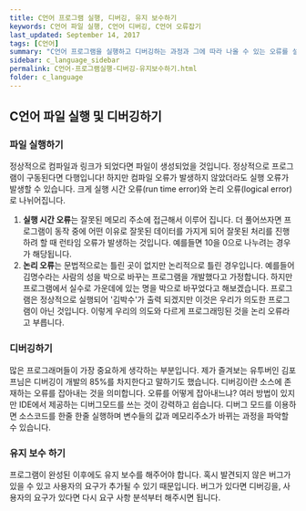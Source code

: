 ```yaml
---
title: C언어 프로그램 실행, 디버깅, 유지 보수하기
keywords: C언어 파일 실행, C언어 디버깅, C언어 오류잡기
last_updated: September 14, 2017
tags: [C언어]
summary: "C언어 프로그램을 실행하고 디버깅하는 과정과 그에 따라 나올 수 있는 오류를 설명합니다."
sidebar: c_language_sidebar
permalink: C언어-프로그램실행-디버깅-유지보수하기.html
folder: c_language
---
```


## C언어 파일 실행 및 디버깅하기

### 파일 실행하기

정상적으로 컴파일과 링크가 되었다면 파일이 생성되었을 것입니다. 정상적으로 프로그램이 구동된다면 다행입니다! 하지만 컴파일 오류가 발생하지 않았더라도 실행 오류가 발생할 수 있습니다. 크게 실행 시간 오류(run time error)와 논리 오류(logical error)로 나뉘어집니다.  
1. **실행 시간 오류**는 잘못된 메모리 주소에 접근해서 이루어 집니다. 더 풀어쓰자면 프로그램이 동작 중에 어떤 이유로 잘못된 데이터를 가지게 되어 잘못된 처리를 진행하려 할 때 런타임 오류가 발생하는 것입니다. 예를들면 10을 0으로 나누려는 경우가 해당됩니다.
2. **논리 오류**는 문법적으로는 틀린 곳이 없지만 논리적으로 틀린 경우입니다. 예를들어 김명수라는 사람의 성을 박으로 바꾸는 프로그램을 개발했다고 가정합니다. 하지만 프로그램에서 실수로 가운데에 있는 명을 박으로 바꾸었다고 해보겠습니다. 프로그램은 정상적으로 실행되어 '김박수'가 출력 되겠지만 이것은 우리가 의도한 프로그램이 아닌 것입니다. 이렇게 우리의 의도와 다르게 프로그래밍된 것을 논리 오류라고 부릅니다.

### 디버깅하기

많은 프로그래머들이 가장 중요하게 생각하는 부분입니다. 제가 즐겨보는 유투버인 김포프님은 디버깅이 개발의 85%를 차지한다고 말하기도 했습니다. 디버깅이란 소스에 존재하는 오류를 잡아내는 것을 의미합니다. 오류를 어떻게 잡아내느냐? 여러 방법이 있지만 IDE에서 제공하는 디버그모드를 쓰는 것이 강력하고 쉽습니다. 디버그 모드를 이용하면 소스코드를 한줄 한줄 실행하며 변수들의 값과 메모리주소가 바뀌는 과정을 파악할 수 있습니다.

### 유지 보수 하기

프로그램이 완성된 이후에도 유지 보수를 해주어야 합니다. 혹시 발견되지 않은 버그가 있을 수 있고 사용자의 요구가 추가될 수 있기 때문입니다. 버그가 있다면 디버깅을, 사용자의 요구가 있다면 다시 요구 사항 분석부터 해주시면 됩니다.